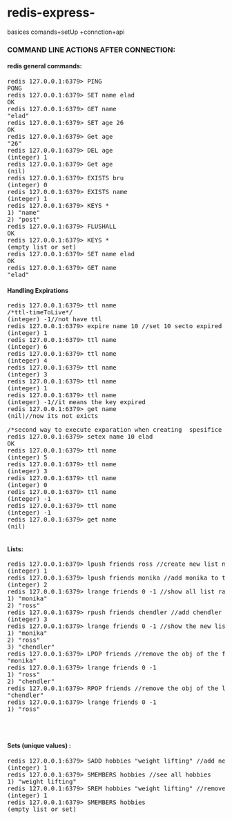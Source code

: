 # redis-express-
basices comands+setUp +connction+api 


### COMMAND LINE ACTIONS AFTER CONNECTION:</br>
#### redis general commands: 
<pre>
redis 127.0.0.1:6379> PING
PONG
redis 127.0.0.1:6379> SET name elad
OK
redis 127.0.0.1:6379> GET name
"elad"
redis 127.0.0.1:6379> SET age 26
OK
redis 127.0.0.1:6379> Get age
"26"
redis 127.0.0.1:6379> DEL age
(integer) 1
redis 127.0.0.1:6379> Get age
(nil)
redis 127.0.0.1:6379> EXISTS bru
(integer) 0
redis 127.0.0.1:6379> EXISTS name
(integer) 1
redis 127.0.0.1:6379> KEYS *
1) "name"
2) "post"
redis 127.0.0.1:6379> FLUSHALL
OK
redis 127.0.0.1:6379> KEYS *
(empty list or set)
redis 127.0.0.1:6379> SET name elad
OK
redis 127.0.0.1:6379> GET name
"elad"
</pre>

#### Handling Expirations

<pre>
redis 127.0.0.1:6379> ttl name 
/*ttl-timeToLive*/
(integer) -1//not have ttl 
redis 127.0.0.1:6379> expire name 10 //set 10 secto expired
(integer) 1
redis 127.0.0.1:6379> ttl name
(integer) 6
redis 127.0.0.1:6379> ttl name
(integer) 4
redis 127.0.0.1:6379> ttl name
(integer) 3
redis 127.0.0.1:6379> ttl name
(integer) 1
redis 127.0.0.1:6379> ttl name
(integer) -1//it means the key expired
redis 127.0.0.1:6379> get name
(nil)//now its not exicts

/*second way to execute exparation when creating  spesifice  key*/
redis 127.0.0.1:6379> setex name 10 elad
OK
redis 127.0.0.1:6379> ttl name
(integer) 5
redis 127.0.0.1:6379> ttl name
(integer) 3
redis 127.0.0.1:6379> ttl name
(integer) 0
redis 127.0.0.1:6379> ttl name
(integer) -1
redis 127.0.0.1:6379> ttl name
(integer) -1
redis 127.0.0.1:6379> get name
(nil)

</pre>
#### Lists: 
<pre>
redis 127.0.0.1:6379> lpush friends ross //create new list name friends and add ross in it 
(integer) 1
redis 127.0.0.1:6379> lpush friends monika //add monika to thefirst cellof the list 
(integer) 2
redis 127.0.0.1:6379> lrange friends 0 -1 //show all list rang from 0 to the end of it
1) "monika"
2) "ross"
redis 127.0.0.1:6379> rpush friends chendler //add chendler to the last cell of the list
(integer) 3
redis 127.0.0.1:6379> lrange friends 0 -1 //show the new list 
1) "monika"
2) "ross"
3) "chendler"
redis 127.0.0.1:6379> LPOP friends //remove the obj of the first cell that is from the left 
"monika"
redis 127.0.0.1:6379> lrange friends 0 -1
1) "ross"
2) "chendler"
redis 127.0.0.1:6379> RPOP friends //remove the obj of the last cell that is from the right 
"chendler"
redis 127.0.0.1:6379> lrange friends 0 -1
1) "ross"



</pre>


#### Sets (unique values) : 
<pre>
redis 127.0.0.1:6379> SADD hobbies "weight lifting" //add new set called hobbies
(integer) 1
redis 127.0.0.1:6379> SMEMBERS hobbies //see all hobbies
1) "weight lifting"
redis 127.0.0.1:6379> SREM hobbies "weight lifting" //remove spesific
(integer) 1
redis 127.0.0.1:6379> SMEMBERS hobbies
(empty list or set)


</pre>
<!-- helpful linkes -->
<!-- https://www.youtube.com/watch?v=jgpVdJB2sKQ -->
<!-- https://www.youtube.com/watch?v=KUfufrwpBkM -->
<!-- https://www.youtube.com/watch?v=AzQ6_DTcG6c -->
<!--  -->


